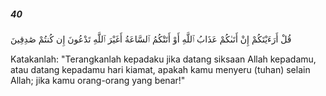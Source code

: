 ##### 40

<span class="ayah">قُلْ أَرَءَيْتَكُمْ إِنْ أَتَىٰكُمْ عَذَابُ ٱللَّهِ أَوْ أَتَتْكُمُ ٱلسَّاعَةُ أَغَيْرَ ٱللَّهِ تَدْعُونَ إِن كُنتُمْ صَٰدِقِينَ</span>

<span class="ayah_translation">Katakanlah: "Terangkanlah kepadaku jika datang siksaan Allah kepadamu, atau datang kepadamu hari kiamat, apakah kamu menyeru (tuhan) selain Allah; jika kamu orang-orang yang benar!"</span>
